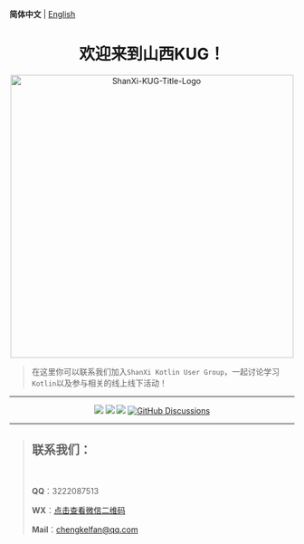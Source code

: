 **简体中文** | [English](./README.en.md)

<h1 stype="font-weight: 700; text-align: center;" align="center">欢迎来到山西KUG！</h1>

<a href="https://shanxi-kug.github.io/" alt="山西KUG" style="display: block">
<p align="center">
  <img src="https://github.com/user-attachments/assets/d651ddbd-5bd4-49c5-b9dd-3821b46959b4" align="middle" width="500" alt="ShanXi-KUG-Title-Logo">
<p>
</a>

> 在这里你可以联系我们加入`ShanXi Kotlin User Group`，一起讨论学习`Kotlin`以及参与相关的线上线下活动！

--------

<p align="center">
  <a href="https://github.com/ShanXi-KUG/shanxi-kug.github.io/graphs/contributors"><img src="https://img.shields.io/github/contributors/ShanXi-KUG/shanxi-kug.github.io?color=9ea"></a>
  <a href="https://github.com/ShanXi-KUG/shanxi-kug.github.io/commits"><img src="https://img.shields.io/github/commit-activity/m/ShanXi-KUG/shanxi-kug.github.io?color=3af"></a>
  <a href="https://github.com/ShanXi-KUG/.github/issues"><img src="https://img.shields.io/github/issues/ShanXi-KUG/.github?color=9cc"></a>
  <a title="GitHub Discussions" target="_blank" href="https://github.com/ShanXi-KUG/discussions/discussions">
    <img src="https://img.shields.io/github/discussions/ShanXi-KUG/discussions?color=9cf&logo=github" alt="GitHub Discussions">
  </a>
</p>

--------

> ## 联系我们：
>
> <br/>
> 
> **QQ**：3222087513
>
> **WX**：[点击查看微信二维码](https://github.com/user-attachments/assets/b160b5ac-5c99-42f3-9bfa-491bd00941d1)
>
> **Mail**：[chengkelfan@qq.com](mailto:chengkelfan@qq.com)
